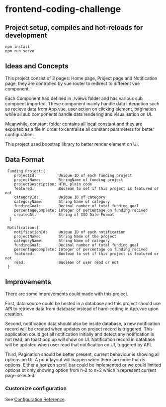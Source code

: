# frontend-coding-challenge

## Project setup,  compiles and hot-reloads for development
```
npm install
npm run serve
```

## Ideas and Concepts

This project consist of 3 pages: Home page, Project page and Notification page, 
they are controlled by vue router to redirect to different vue component.


Each Component had defined in ./views folder and has various sub compoent imported.
These component mainly handle data interaction such as recieve data from App.vue,
user action on clicking element, pagination while all sub components handle data 
rendering and visualisation on UI. 


Meanwhile, constant folder contains all local constant and they are exported 
as a file in order to centrailse all constant parameters for better configuration.


This project used boostrap library to better render element on UI.

## Data Format
```
 Funding Project:{
    projectId:          Unique ID of each funding project 
    projectName:        StringName of funding project
    projectDescription: HTML plain code 
    featured:           Boolean to set if this project is featured or not
    categoryId:         Unique ID of category
    categoryName:       String Name of category
    fundingGoal:        Decimal number of total funding goal
    percentageComplete: Integer of percentage on funding recived
    createdAt:          String of ISO Date Format
  }

 Notification:{
    notificationId:     Unique ID of each notification
    projectName:        String Name of the project
    categoryName:       String Name of category
    fundingGoal:        Decimal number of total funding goal
    percentageComplete: Integer of percentage on funding recived
    featured:           Boolean to set if this project is featured or not
    read:               Boolean of user read or not
 }
```  

## Improvements
There are some improvements could made with this project.

First, data source could be hosted in a database and this project should use API 
to retrieve data from database instead of hard-coding in App.vue upon creation.

Second, notification data should also be inside database, a new notification record 
will be created when updates on project record is triggered. This application 
could get all notification initially and detect any notification is not read, 
an toast pop up will show on UI. Notification record in database will be updated 
when user read that notification on UI, triggered by API.

Third, Pagination should be better present, current behaviour is showing all options
on UI. A poor layout will happen when there are more than 5 options. Either a horizon 
scroll bar could be inplemented or we could limited options bt only showing option from 
n-2 to n+2 which n represent current page selected.


### Customize configuration
See [Configuration Reference](https://cli.vuejs.org/config/).
